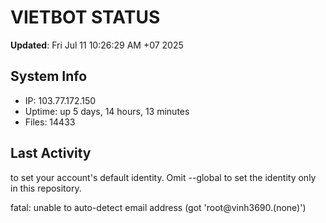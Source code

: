 # VIETBOT STATUS
**Updated**: Fri Jul 11 10:26:29 AM +07 2025

## System Info
- IP: 103.77.172.150
- Uptime: up 5 days, 14 hours, 13 minutes
- Files: 14433

## Last Activity

to set your account's default identity.
Omit --global to set the identity only in this repository.

fatal: unable to auto-detect email address (got 'root@vinh3690.(none)')
